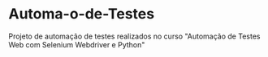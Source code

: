 # Automa-o-de-Testes
Projeto de automação de testes realizados no curso "Automação de Testes Web com Selenium Webdriver e Python"
